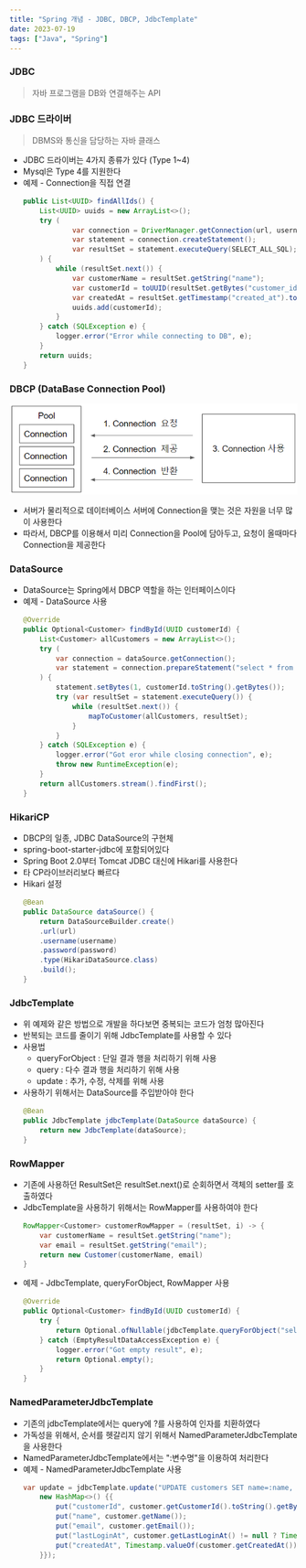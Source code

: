 ```yaml
---
title: "Spring 개념 - JDBC, DBCP, JdbcTemplate"
date: 2023-07-19
tags: ["Java", "Spring"]
---
```


### JDBC
> 자바 프로그램을 DB와 연결해주는 API

### JDBC 드라이버
> DBMS와 통신을 담당하는 자바 클래스
- JDBC 드라이버는 4가지 종류가 있다 (Type 1~4)
- Mysql은 Type 4를 지원한다
- 예제 - Connection을 직접 연결
    ```java
    public List<UUID> findAllIds() {
        List<UUID> uuids = new ArrayList<>();
        try (
                var connection = DriverManager.getConnection(url, username, password);
                var statement = connection.createStatement();
                var resultSet = statement.executeQuery(SELECT_ALL_SQL);
        ) {
            while (resultSet.next()) {
                var customerName = resultSet.getString("name");
                var customerId = toUUID(resultSet.getBytes("customer_id"));
                var createdAt = resultSet.getTimestamp("created_at").toLocalDateTime();
                uuids.add(customerId);
            }
        } catch (SQLException e) {
            logger.error("Error while connecting to DB", e);
        }
        return uuids;
    }
    ```

### DBCP (DataBase Connection Pool)
  ![DBCP](/static/image/spring_dbcp.png)
- 서버가 물리적으로 데이터베이스 서버에 Connection을 맺는 것은 자원을 너무 많이 사용한다
- 따라서, DBCP를 이용해서 미리 Connection을 Pool에 담아두고, 요청이 올때마다 Connection을 제공한다
  
### DataSource
- DataSource는 Spring에서 DBCP 역할을 하는 인터페이스이다
- 예제 - DataSource 사용
    ```java
    @Override
    public Optional<Customer> findById(UUID customerId) {
        List<Customer> allCustomers = new ArrayList<>();
        try (
            var connection = dataSource.getConnection();
            var statement = connection.prepareStatement("select * from customers where customer_id = UUID_TO_BIN(?)")
        ) {
            statement.setBytes(1, customerId.toString().getBytes());
            try (var resultSet = statement.executeQuery()) {
                while (resultSet.next()) {
                    mapToCustomer(allCustomers, resultSet);
                }
            }
        } catch (SQLException e) {
            logger.error("Got eror while closing connection", e);
            throw new RuntimeException(e);
        }
        return allCustomers.stream().findFirst();
    }
    ```

### HikariCP
- DBCP의 일종, JDBC DataSource의 구현체
- spring-boot-starter-jdbc에 포함되어있다
- Spring Boot 2.0부터 Tomcat JDBC 대신에 Hikari를 사용한다
- 타 CP라이브러리보다 빠르다
- Hikari 설정
    ```java
    @Bean
    public DataSource dataSource() {
        return DataSourceBuilder.create()
        .url(url)
        .username(username)
        .password(password)
        .type(HikariDataSource.class)
        .build();
    }
    ```

### JdbcTemplate
- 위 예제와 같은 방법으로 개발을 하다보면 중복되는 코드가 엄청 많아진다
- 반복되는 코드를 줄이기 위해 JdbcTemplate를 사용할 수 있다
- 사용법
    - queryForObject : 단일 결과 행을 처리하기 위해 사용
    - query : 다수 결과 행을 처리하기 위해 사용
    - update : 추가, 수정, 삭제를 위해 사용
- 사용하기 위해서는 DataSource를 주입받아야 한다
    ```java
    @Bean
    public JdbcTemplate jdbcTemplate(DataSource dataSource) {
        return new JdbcTemplate(dataSource);
    }
    ```


### RowMapper
- 기존에 사용하던 ResultSet은 resultSet.next()로 순회하면서 객체의 setter를 호출하였다
- JdbcTemplate을 사용하기 위해서는 RowMapper<T>를 사용하여야 한다
    ```java
    RowMapper<Customer> customerRowMapper = (resultSet, i) -> {
        var customerName = resultSet.getString("name");
        var email = resultSet.getString("email");
        return new Customer(customerName, email)
    }
    ```
- 예제 - JdbcTemplate, queryForObject, RowMapper 사용
    ```java
    @Override
    public Optional<Customer> findById(UUID customerId) {
        try {
            return Optional.ofNullable(jdbcTemplate.queryForObject("select * from customers where customer_id = UUID_TO_BIN(?)", customerRowMapper, customerId.toString()));
        } catch (EmptyResultDataAccessException e) {
            logger.error("Got empty result", e);
            return Optional.empty();
        }
    }
    ```

### NamedParameterJdbcTemplate
- 기존의 jdbcTemplate에서는 query에 ?를 사용하여 인자를 치환하였다
- 가독성을 위해서, 순서를 헷갈리지 않기 위해서 NamedParameterJdbcTemplate을 사용한다
- NamedParameterJdbcTemplate에서는 ":변수명"을 이용하여 처리한다
- 예제 - NamedParameterJdbcTemplate 사용
    ```java
    var update = jdbcTemplate.update("UPDATE customers SET name=:name, email=:email, last_login_at=:lastLoginAt WHERE customer_id = UUID_TO_BIN(:customerId)",
        new HashMap<>() {{
            put("customerId", customer.getCustomerId().toString().getBytes());
            put("name", customer.getName());
            put("email", customer.getEmail());
            put("lastLoginAt", customer.getLastLoginAt() != null ? Timestamp.valueOf(customer.getLastLoginAt()) : null);
            put("createdAt", Timestamp.valueOf(customer.getCreatedAt()));
        }});
    ```
